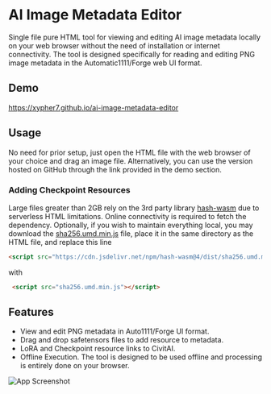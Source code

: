 # AI Image Metadata Editor
Single file pure HTML tool for viewing and editing AI image metadata locally on your web browser without the need of installation or internet connectivity. The tool is designed specifically for reading and editing PNG image metadata in the Automatic1111/Forge web UI format.

## Demo
https://xypher7.github.io/ai-image-metadata-editor

## Usage
No need for prior setup, just open the HTML file with the web browser of your choice and drag an image file. Alternatively, you can use the version hosted on GitHub through the link provided in the demo section.

### Adding Checkpoint Resources
Large files greater than 2GB rely on the 3rd party library <a name="unique-anchor-name" href='https://www.npmjs.com/package/hash-wasm'>hash-wasm</a> due to serverless HTML limitations. Online connectivity is required to fetch the dependency. Optionally, if you wish to maintain everything local, you may download the <a name="unique-anchor-name" href='https://cdn.jsdelivr.net/npm/hash-wasm@4/dist/sha256.umd.min.js'>sha256.umd.min.js</a> file, place it in the same directory as the HTML file, and replace this line
```html
<script src="https://cdn.jsdelivr.net/npm/hash-wasm@4/dist/sha256.umd.min.js"></script>
```
 with 
```html
 <script src="sha256.umd.min.js"></script>
```

## Features
- View and edit PNG metadata in Auto1111/Forge UI format.
- Drag and drop safetensors files to add resource to metadata.
- LoRA and Checkpoint resource links to CivitAI.
- Offline Execution. The tool is designed to be used offline and processing is entirely done on your browser.

![App Screenshot](https://image.civitai.com/xG1nkqKTMzGDvpLrqFT7WA/5b30fbe1-bbce-4e83-9b99-bcf11aa71ceb/original=true,quality=90/Screenshot%202024-09-29%20001102.jpeg)
